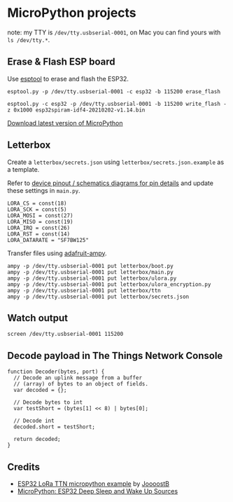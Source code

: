 # MicroPython projects

note: my TTY is `/dev/tty.usbserial-0001`, on Mac you can find yours with `ls /dev/tty.*`.

## Erase & Flash ESP board

Use [esptool](https://github.com/espressif/esptool) to erase and flash the ESP32.

`esptool.py -p /dev/tty.usbserial-0001 -c esp32 -b 115200 erase_flash`

`esptool.py -c esp32 -p /dev/tty.usbserial-0001 -b 115200 write_flash -z 0x1000 esp32spiram-idf4-20210202-v1.14.bin`

[Download latest version of MicroPython](https://micropython.org/download/esp32/)

## Letterbox

Create a `letterbox/secrets.json` using `letterbox/secrets.json.example` as a template.

Refer to [device pinout / schematics diagrams for pin details](https://www.thethingsnetwork.org/forum/t/big-esp32-sx127x-topic-part-3/18436) and update these settings in `main.py`.

```
LORA_CS = const(18)
LORA_SCK = const(5)
LORA_MOSI = const(27)
LORA_MISO = const(19)
LORA_IRQ = const(26)
LORA_RST = const(14)
LORA_DATARATE = "SF7BW125"
```

Transfer files using [adafruit-ampy](https://pypi.org/project/adafruit-ampy/).

```
ampy -p /dev/tty.usbserial-0001 put letterbox/boot.py
ampy -p /dev/tty.usbserial-0001 put letterbox/main.py
ampy -p /dev/tty.usbserial-0001 put letterbox/ulora.py
ampy -p /dev/tty.usbserial-0001 put letterbox/ulora_encryption.py
ampy -p /dev/tty.usbserial-0001 put letterbox/ttn
ampy -p /dev/tty.usbserial-0001 put letterbox/secrets.json
```

## Watch output

`screen /dev/tty.usbserial-0001 115200`

## Decode payload in The Things Network Console

```
function Decoder(bytes, port) {
  // Decode an uplink message from a buffer
  // (array) of bytes to an object of fields.
  var decoded = {};

  // Decode bytes to int
  var testShort = (bytes[1] << 8) | bytes[0];

  // Decode int 
  decoded.short = testShort;

  return decoded;
}
```

## Credits

 * [ESP32 LoRa TTN micropython example](https://gist.github.com/JoooostB/3ec62aaba6282660b9f8dd2e01cf24e5) by [JoooostB](https://gist.github.com/JoooostB)
 * [MicroPython: ESP32 Deep Sleep and Wake Up Sources](https://randomnerdtutorials.com/micropython-esp32-deep-sleep-wake-up-sources/)
